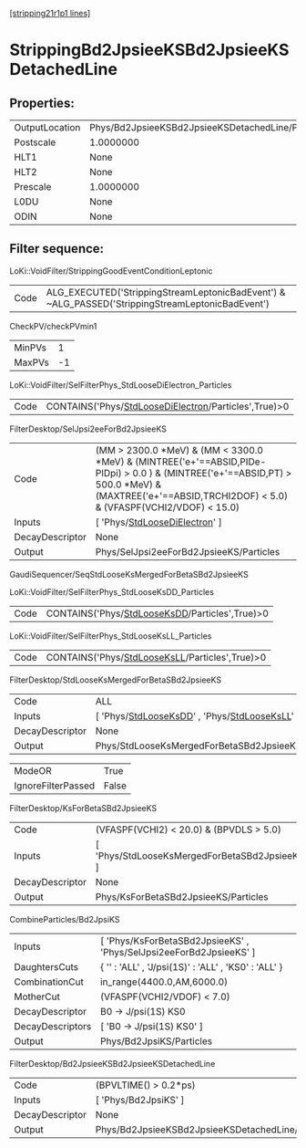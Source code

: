 [[stripping21r1p1 lines]](./stripping21r1p1-index)

# StrippingBd2JpsieeKSBd2JpsieeKSDetachedLine

## Properties:

|                |                                                   |
|----------------|---------------------------------------------------|
| OutputLocation | Phys/Bd2JpsieeKSBd2JpsieeKSDetachedLine/Particles |
| Postscale      | 1.0000000                                         |
| HLT1           | None                                              |
| HLT2           | None                                              |
| Prescale       | 1.0000000                                         |
| L0DU           | None                                              |
| ODIN           | None                                              |

## Filter sequence:

LoKi::VoidFilter/StrippingGoodEventConditionLeptonic

|      |                                                                                                  |
|------|--------------------------------------------------------------------------------------------------|
| Code | ALG_EXECUTED('StrippingStreamLeptonicBadEvent') & ~ALG_PASSED('StrippingStreamLeptonicBadEvent') |

CheckPV/checkPVmin1

|        |     |
|--------|-----|
| MinPVs | 1   |
| MaxPVs | -1  |

LoKi::VoidFilter/SelFilterPhys_StdLooseDiElectron_Particles

|      |                                                                                                               |
|------|---------------------------------------------------------------------------------------------------------------|
| Code | CONTAINS('Phys/[StdLooseDiElectron](./stripping21r1p1-commonparticles-stdloosedielectron)/Particles',True)\>0 |

FilterDesktop/SelJpsi2eeForBd2JpsieeKS

|                 |                                                                                                                                                                                                             |
|-----------------|-------------------------------------------------------------------------------------------------------------------------------------------------------------------------------------------------------------|
| Code            | (MM \> 2300.0 \*MeV) & (MM \< 3300.0 \*MeV) & (MINTREE('e+'==ABSID,PIDe-PIDpi) \> 0.0 ) & (MINTREE('e+'==ABSID,PT) \> 500.0 \*MeV) & (MAXTREE('e+'==ABSID,TRCHI2DOF) \< 5.0) & (VFASPF(VCHI2/VDOF) \< 15.0) |
| Inputs          | [ 'Phys/[StdLooseDiElectron](./stripping21r1p1-commonparticles-stdloosedielectron)' ]                                                                                                                     |
| DecayDescriptor | None                                                                                                                                                                                                        |
| Output          | Phys/SelJpsi2eeForBd2JpsieeKS/Particles                                                                                                                                                                     |

GaudiSequencer/SeqStdLooseKsMergedForBetaSBd2JpsieeKS

LoKi::VoidFilter/SelFilterPhys_StdLooseKsDD_Particles

|      |                                                                                                   |
|------|---------------------------------------------------------------------------------------------------|
| Code | CONTAINS('Phys/[StdLooseKsDD](./stripping21r1p1-commonparticles-stdlooseksdd)/Particles',True)\>0 |

LoKi::VoidFilter/SelFilterPhys_StdLooseKsLL_Particles

|      |                                                                                                   |
|------|---------------------------------------------------------------------------------------------------|
| Code | CONTAINS('Phys/[StdLooseKsLL](./stripping21r1p1-commonparticles-stdlooseksll)/Particles',True)\>0 |

FilterDesktop/StdLooseKsMergedForBetaSBd2JpsieeKS

|                 |                                                                                                                                                     |
|-----------------|-----------------------------------------------------------------------------------------------------------------------------------------------------|
| Code            | ALL                                                                                                                                                 |
| Inputs          | [ 'Phys/[StdLooseKsDD](./stripping21r1p1-commonparticles-stdlooseksdd)' , 'Phys/[StdLooseKsLL](./stripping21r1p1-commonparticles-stdlooseksll)' ] |
| DecayDescriptor | None                                                                                                                                                |
| Output          | Phys/StdLooseKsMergedForBetaSBd2JpsieeKS/Particles                                                                                                  |

|                    |       |
|--------------------|-------|
| ModeOR             | True  |
| IgnoreFilterPassed | False |

FilterDesktop/KsForBetaSBd2JpsieeKS

|                 |                                                  |
|-----------------|--------------------------------------------------|
| Code            | (VFASPF(VCHI2) \< 20.0) & (BPVDLS \> 5.0)        |
| Inputs          | [ 'Phys/StdLooseKsMergedForBetaSBd2JpsieeKS' ] |
| DecayDescriptor | None                                             |
| Output          | Phys/KsForBetaSBd2JpsieeKS/Particles             |

CombineParticles/Bd2JpsiKS

|                  |                                                                      |
|------------------|----------------------------------------------------------------------|
| Inputs           | [ 'Phys/KsForBetaSBd2JpsieeKS' , 'Phys/SelJpsi2eeForBd2JpsieeKS' ] |
| DaughtersCuts    | { '' : 'ALL' , 'J/psi(1S)' : 'ALL' , 'KS0' : 'ALL' }                 |
| CombinationCut   | in_range(4400.0,AM,6000.0)                                           |
| MotherCut        | (VFASPF(VCHI2/VDOF) \< 7.0)                                          |
| DecayDescriptor  | B0 -\> J/psi(1S) KS0                                                 |
| DecayDescriptors | [ 'B0 -\> J/psi(1S) KS0' ]                                         |
| Output           | Phys/Bd2JpsiKS/Particles                                             |

FilterDesktop/Bd2JpsieeKSBd2JpsieeKSDetachedLine

|                 |                                                   |
|-----------------|---------------------------------------------------|
| Code            | (BPVLTIME() \> 0.2\*ps)                           |
| Inputs          | [ 'Phys/Bd2JpsiKS' ]                            |
| DecayDescriptor | None                                              |
| Output          | Phys/Bd2JpsieeKSBd2JpsieeKSDetachedLine/Particles |
